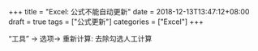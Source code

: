 +++
title = "Excel: 公式不能自动更新"
date = 2018-12-13T13:47:12+08:00
draft = true
tags = ["公式更新"]
categories = ["Excel"]
+++

“工具” -> 选项-> 重新计算: 去除勾选人工计算